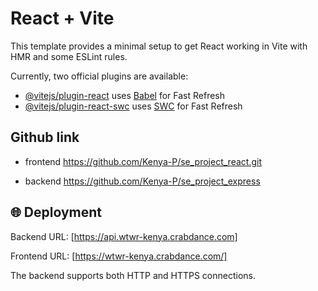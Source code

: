 # React + Vite

This template provides a minimal setup to get React working in Vite with HMR and some ESLint rules.

Currently, two official plugins are available:

- [@vitejs/plugin-react](https://github.com/vitejs/vite-plugin-react/blob/main/packages/plugin-react/README.md) uses [Babel](https://babeljs.io/) for Fast Refresh
- [@vitejs/plugin-react-swc](https://github.com/vitejs/vite-plugin-react-swc) uses [SWC](https://swc.rs/) for Fast Refresh


## Github link

- frontend
https://github.com/Kenya-P/se_project_react.git

- backend
https://github.com/Kenya-P/se_project_express

## 🌐 Deployment
Backend URL: [https://api.wtwr-kenya.crabdance.com]

Frontend URL: [https://wtwr-kenya.crabdance.com/]

The backend supports both HTTP and HTTPS connections.